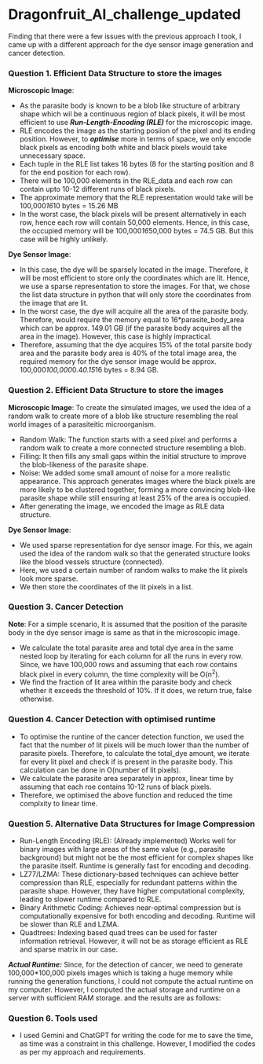 # Dragonfruit_AI_challenge_updated
Finding that there were a few issues with the previous approach I took, I came up with a different approach for the dye sensor image generation and cancer detection.
### Question 1. Efficient Data Structure to store the images
**Microscopic Image**:
- As the parasite body is known to be a blob like structure of arbitrary shape which wil be a continuous region of black pixels, it will be most efficient to use ***Run-Length-Encoding (RLE)*** for the microscopic image.
- RLE encodes the image as the starting posiion of the pixel and its ending position. However, to ***optimise*** more in terms of space, we only encode black pixels as encoding both white and black pixels would take unnecessary space.
- Each tuple in the RLE list takes 16 bytes (8 for the starting position and 8 for the end position for each row).
- There will be 100,000 elements in the RLE_data and each row can contain upto 10-12 different runs of black pixels.
- The approximate memory that the RLE representation would take will be 100,000*16*10 bytes = 15.26 MB
- In the worst case, the black pixels will be present alternatively in each row, hence each row will contain 50,000 elements. Hence, in this case, the occupied memory will be 100,000*16*50,000 bytes = 74.5 GB. But this case will be highly unlikely.

**Dye Sensor Image**:
- In this case, the dye will be sparsely located in the image. Therefore, it will be most efficient to store only the coordinates which are lit. Hence, we use a sparse representation to store the images. For that, we chose the list data structure in python that will only store the coordinates from the image that are lit.
- In the worst case, the dye will acquire all the area of the parasite body. Therefore, would require the memory equal to 16*parasite_body_area which can be approx. 149.01 GB (if the parasite body acquires all the area in the image). However, this case is highly impractical.
- Therefore, assuming that the dye acquires 15% of the total parsite body area and the parasite body area is 40% of the total image area, the required memory for the dye sensor image would be approx. 100,000*100,000*0.4*0.15*16 bytes = 8.94 GB.

### Question 2. Efficient Data Structure to store the images
**Microscopic Image**:
To create the simulated images, we used the idea of a random walk to create more of a blob like structure resembling the real world images of a parasiteitic microorganism.
- Random Walk: The function starts with a seed pixel and performs a random walk to create a more connected structure resembling a blob.
- Filling: It then fills any small gaps within the initial structure to improve the blob-likeness of the parasite shape.
- Noise: We added some small amount of noise for a more realistic appearance.
This approach generates images where the black pixels are more likely to be clustered together, forming a more convincing blob-like parasite shape while still ensuring at least 25% of the area is occupied.
- After generating the image, we encoded the image as RLE data structure.

**Dye Sensor Image**:
- We used sparse representation for dye sensor image. For this, we again used the idea of the random walk so that the generated structure looks like the blood vessels structure (connected).
- Here, we used a certain number of random walks to make the lit pixels look more sparse.
- We then store the coordinates of the lit pixels in a list.

### Question 3. Cancer Detection
**Note**: For a simple scenario, It is assumed that the position of the parasite body in the dye sensor image is same as that in the microscopic image.
- We calculate the total parasite area and total dye area in the same nested loop by iterating for each column for all the runs in every row. Since, we have 100,000 rows and assuming that each row contains black pixel in every column, the time complexity will be O(n<sup>2</sup>).
- We find the fraction of lit area within the parasite body and check whether it exceeds the threshold of 10%. If it does, we return true, false otherwise.

### Question 4. Cancer Detection with optimised runtime
- To optimise the runtine of the cancer detection function, we used the fact that the number of lit pixels will be much lower than the number of parasite pixels. Therefore, to calculate the total_dye amount, we iterate for every lit pixel and check if is present in the parasite body. This calculation can be done in O(number of lit pixels).
- We calculate the parasite area separately in approx, linear time by assuming that each roe contains 10-12 runs of black pixels.
- Therefore, we optimised the above function and reduced the time complxity to linear time.

### Question 5. Alternative Data Structures for Image Compression
- Run-Length Encoding (RLE): (Already implemented) Works well for binary images with large areas of the same value (e.g., parasite background) but might not be the most efficient for complex shapes like the parasite itself. Runtime is generally fast for encoding and decoding.
- LZ77/LZMA: These dictionary-based techniques can achieve better compression than RLE, especially for redundant patterns within the parasite shape. However, they have higher computational complexity, leading to slower runtime compared to RLE.
- Binary Arithmetic Coding: Achieves near-optimal compression but is computationally expensive for both encoding and decoding. Runtime will be slower than RLE and LZMA.
- Quadtrees: Indexing based quad trees can be used for faster information retrieval. However, it will not be as storage efficient as RLE and sparse matrix in our case.

***Actual Runtime:*** Since, for the detection of cancer, we need to generate 100,000*100,000 pixels images which is taking a huge memory while running the generation functions, I could not compute the actual runtime on my computer. However, I computed the actual storage and runtime on a server with sufficient RAM storage. and the results are as follows:

### Question 6. Tools used
- I used Gemini and ChatGPT for writing the code for me to save the time, as time was a constraint in this challenge. However, I modified the codes as per my approach and requirements.

